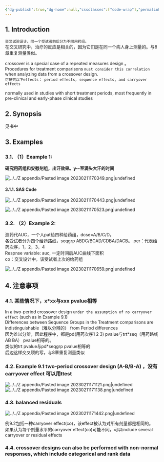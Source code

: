 ```yaml
---
{"dg-publish":true,"dg-home":null,"cssclasses":["code-wrap"],"permalink":"/03 STAT/书中的统计知识/第9章 The Crossover Design/","dgPassFrontmatter":true}
---
```



## 1. Introduction

`交叉试验设计，同一个受试者前后分为不同用药组。`  
在交叉研究中，治疗的反应是相关的，因为它们是在同一个病人身上测量的。与8章重复测量类似。  

crossover is a special case of a repeated measures design 。  
Procedures for treatment comparisons `must consider this correlation` when analyzing data from a crossover design.   
`可研究以下effects： period effects, sequence effects, and carryover effects`   

normally used in studies with short treatment periods, most frequently in pre-clinical and early-phase clinical studies 

## 2. Synopsis 

见书中

## 3. Examples 

### 3.1. （1）Example 1:

**研究用药组和安慰剂组，出汗效果。y--至满头大汗的时间**

![../../Z appendix/Pasted image 20230211170349.png|undefined](/img/user/Z%20appendix/Pasted%20image%2020230211170349.png)

#### 3.1.1. SAS Code

![../../Z appendix/Pasted image 20230211170443.png|undefined](/img/user/Z%20appendix/Pasted%20image%2020230211170443.png)  

![../../Z appendix/Pasted image 20230211170523.png|undefined](/img/user/Z%20appendix/Pasted%20image%2020230211170523.png)

### 3.2. （2）Example 2:

测药代AUC，一个人pat给四种给药组，dose=A/B/C/D，  
各受试者分为四个给药路线，seqgrp ABDC/BCAD/CDBA/DACB。
per：代表给药次序，1，2，3，4  
Respnse variable: auc, 一定时间后AUC曲线下面积  
co：交叉设计中，该受试者上次的给药组  

![../../Z appendix/Pasted image 20230211170659.png|undefined](/img/user/Z%20appendix/Pasted%20image%2020230211170659.png)

## 4. 注意事项

### 4.1. 某些情况下，x\*xx与xxx pvalue相等

In a two-period crossover design `under the assumption of no carryover effect` (such as in Example 9.1)   
Differences between Sequence Groups in the Treatment comparisons are indistinguishable（难以分辨的） from Period differences   
因为难以分辨，因此程序中，都是pd(用药次序1 2 3) pvalue与trt\*seq（用药路线 AB BA） pvalue相等的。  
类似的trt pvalue与pd\*seqgrp pvalue相等的  
后边这样交叉项的写，与8章重复测量类似

### 4.2. Example 9.1 two-period crossover design (A-B/B-A) ，没有carryover effect 可以用ttest

![../../Z appendix/Pasted image 20230211171121.png|undefined](/img/user/Z%20appendix/Pasted%20image%2020230211171121.png)  
![../../Z appendix/Pasted image 20230211171138.png|undefined](/img/user/Z%20appendix/Pasted%20image%2020230211171138.png)   

### 4.3. balanced residuals 

![../../Z appendix/Pasted image 20230211171442.png|undefined](/img/user/Z%20appendix/Pasted%20image%2020230211171442.png)

例9.2包括一种carryover effect(co)，该effect被认为对所有剂量都是相同的。  
如果认为每个剂量水平的carryover effect(co)可能不同，可以include several carryover or residual effects   

### 4.4. crossover designs can also be performed with non-normal responses, which include categorical and rank data 


